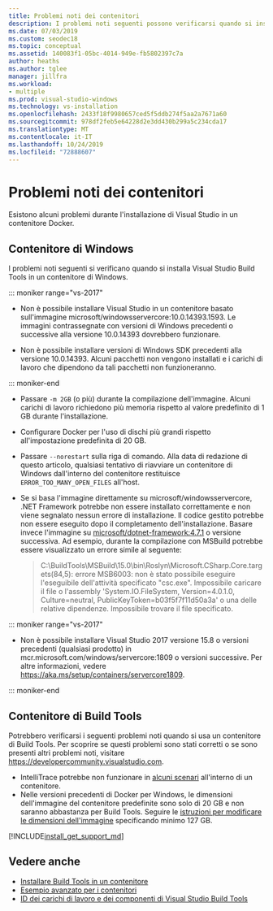 ```yaml
---
title: Problemi noti dei contenitori
description: I problemi noti seguenti possono verificarsi quando si installa Visual Studio Build Tools in un contenitore di Windows.
ms.date: 07/03/2019
ms.custom: seodec18
ms.topic: conceptual
ms.assetid: 140083f1-05bc-4014-949e-fb5802397c7a
author: heaths
ms.author: tglee
manager: jillfra
ms.workload:
- multiple
ms.prod: visual-studio-windows
ms.technology: vs-installation
ms.openlocfilehash: 2433f18f9980657ced5f5ddb274f5aa2a7671a60
ms.sourcegitcommit: 978df2feb5e64228d2e3dd430b299a5c234cda17
ms.translationtype: MT
ms.contentlocale: it-IT
ms.lasthandoff: 10/24/2019
ms.locfileid: "72888607"
---
```

# <a name="known-issues-for-containers"></a>Problemi noti dei contenitori

Esistono alcuni problemi durante l'installazione di Visual Studio in un contenitore Docker.

## <a name="windows-container"></a>Contenitore di Windows

I problemi noti seguenti si verificano quando si installa Visual Studio Build Tools in un contenitore di Windows.

::: moniker range="vs-2017"

* Non è possibile installare Visual Studio in un contenitore basato sull'immagine microsoft/windowsservercore:10.0.14393.1593. Le immagini contrassegnate con versioni di Windows precedenti o successive alla versione 10.0.14393 dovrebbero funzionare.

* Non è possibile installare versioni di Windows SDK precedenti alla versione 10.0.14393. Alcuni pacchetti non vengono installati e i carichi di lavoro che dipendono da tali pacchetti non funzioneranno.

::: moniker-end

* Passare `-m 2GB` (o più) durante la compilazione dell'immagine. Alcuni carichi di lavoro richiedono più memoria rispetto al valore predefinito di 1 GB durante l'installazione.
* Configurare Docker per l'uso di dischi più grandi rispetto all'impostazione predefinita di 20 GB.
* Passare `--norestart` sulla riga di comando. Alla data di redazione di questo articolo, qualsiasi tentativo di riavviare un contenitore di Windows dall'interno del contenitore restituisce `ERROR_TOO_MANY_OPEN_FILES` all'host.
* Se si basa l'immagine direttamente su microsoft/windowsservercore, .NET Framework potrebbe non essere installato correttamente e non viene segnalato nessun errore di installazione. Il codice gestito potrebbe non essere eseguito dopo il completamento dell'installazione. Basare invece l'immagine su [microsoft/dotnet-framework:4.7.1](https://hub.docker.com/r/microsoft/dotnet-framework) o versione successiva. Ad esempio, durante la compilazione con MSBuild potrebbe essere visualizzato un errore simile al seguente:

  > C:\BuildTools\MSBuild\15.0\bin\Roslyn\Microsoft.CSharp.Core.targets(84,5): errore MSB6003: non è stato possibile eseguire l'eseguibile dell'attività specificato "csc.exe". Impossibile caricare il file o l'assembly 'System.IO.FileSystem, Version=4.0.1.0, Culture=neutral, PublicKeyToken=b03f5f7f11d50a3a' o una delle relative dipendenze. Impossibile trovare il file specificato.

::: moniker range="vs-2017"

* Non è possibile installare Visual Studio 2017 versione 15.8 o versioni precedenti (qualsiasi prodotto) in mcr.microsoft.com/windows/servercore:1809 o versioni successive. Per altre informazioni, vedere https://aka.ms/setup/containers/servercore1809.

::: moniker-end

## <a name="build-tools-container"></a>Contenitore di Build Tools

Potrebbero verificarsi i seguenti problemi noti quando si usa un contenitore di Build Tools. Per scoprire se questi problemi sono stati corretti o se sono presenti altri problemi noti, visitare https://developercommunity.visualstudio.com.

* IntelliTrace potrebbe non funzionare in [alcuni scenari](https://github.com/Microsoft/vstest/issues/940) all'interno di un contenitore.
* Nelle versioni precedenti di Docker per Windows, le dimensioni dell'immagine del contenitore predefinite sono solo di 20 GB e non saranno abbastanza per Build Tools. Seguire le [istruzioni per modificare le dimensioni dell'immagine](/virtualization/windowscontainers/manage-containers/container-storage#storage-limits) specificando minimo 127 GB.

[!INCLUDE[install_get_support_md](includes/install_get_support_md.md)]

## <a name="see-also"></a>Vedere anche

* [Installare Build Tools in un contenitore](build-tools-container.md)
* [Esempio avanzato per i contenitori](advanced-build-tools-container.md)
* [ID dei carichi di lavoro e dei componenti di Visual Studio Build Tools](workload-component-id-vs-build-tools.md)
